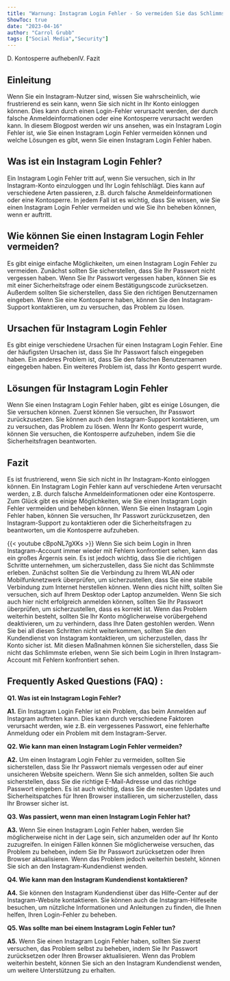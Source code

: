 ```yaml
---
title: "Warnung: Instagram Login Fehler - So vermeiden Sie das Schlimmste!"
ShowToc: true 
date: "2023-04-16"
author: "Carrol Grubb" 
tags: ["Social Media","Security"]
---
```

D. Kontosperre aufhebenIV. Fazit

## Einleitung

Wenn Sie ein Instagram-Nutzer sind, wissen Sie wahrscheinlich, wie frustrierend es sein kann, wenn Sie sich nicht in Ihr Konto einloggen können. Dies kann durch einen Login-Fehler verursacht werden, der durch falsche Anmeldeinformationen oder eine Kontosperre verursacht werden kann. In diesem Blogpost werden wir uns ansehen, was ein Instagram Login Fehler ist, wie Sie einen Instagram Login Fehler vermeiden können und welche Lösungen es gibt, wenn Sie einen Instagram Login Fehler haben.

## Was ist ein Instagram Login Fehler?

Ein Instagram Login Fehler tritt auf, wenn Sie versuchen, sich in Ihr Instagram-Konto einzuloggen und Ihr Login fehlschlägt. Dies kann auf verschiedene Arten passieren, z.B. durch falsche Anmeldeinformationen oder eine Kontosperre. In jedem Fall ist es wichtig, dass Sie wissen, wie Sie einen Instagram Login Fehler vermeiden und wie Sie ihn beheben können, wenn er auftritt.

## Wie können Sie einen Instagram Login Fehler vermeiden?

Es gibt einige einfache Möglichkeiten, um einen Instagram Login Fehler zu vermeiden. Zunächst sollten Sie sicherstellen, dass Sie Ihr Passwort nicht vergessen haben. Wenn Sie Ihr Passwort vergessen haben, können Sie es mit einer Sicherheitsfrage oder einem Bestätigungscode zurücksetzen. Außerdem sollten Sie sicherstellen, dass Sie den richtigen Benutzernamen eingeben. Wenn Sie eine Kontosperre haben, können Sie den Instagram-Support kontaktieren, um zu versuchen, das Problem zu lösen.

## Ursachen für Instagram Login Fehler

Es gibt einige verschiedene Ursachen für einen Instagram Login Fehler. Eine der häufigsten Ursachen ist, dass Sie Ihr Passwort falsch eingegeben haben. Ein anderes Problem ist, dass Sie den falschen Benutzernamen eingegeben haben. Ein weiteres Problem ist, dass Ihr Konto gesperrt wurde.

## Lösungen für Instagram Login Fehler

Wenn Sie einen Instagram Login Fehler haben, gibt es einige Lösungen, die Sie versuchen können. Zuerst können Sie versuchen, Ihr Passwort zurückzusetzen. Sie können auch den Instagram-Support kontaktieren, um zu versuchen, das Problem zu lösen. Wenn Ihr Konto gesperrt wurde, können Sie versuchen, die Kontosperre aufzuheben, indem Sie die Sicherheitsfragen beantworten.

## Fazit

Es ist frustrierend, wenn Sie sich nicht in Ihr Instagram-Konto einloggen können. Ein Instagram Login Fehler kann auf verschiedene Arten verursacht werden, z.B. durch falsche Anmeldeinformationen oder eine Kontosperre. Zum Glück gibt es einige Möglichkeiten, wie Sie einen Instagram Login Fehler vermeiden und beheben können. Wenn Sie einen Instagram Login Fehler haben, können Sie versuchen, Ihr Passwort zurückzusetzen, den Instagram-Support zu kontaktieren oder die Sicherheitsfragen zu beantworten, um die Kontosperre aufzuheben.

{{< youtube cBpoNL7gXKs >}} 
Wenn Sie sich beim Login in Ihren Instagram-Account immer wieder mit Fehlern konfrontiert sehen, kann das ein großes Ärgernis sein. Es ist jedoch wichtig, dass Sie die richtigen Schritte unternehmen, um sicherzustellen, dass Sie nicht das Schlimmste erleben. Zunächst sollten Sie die Verbindung zu Ihrem WLAN oder Mobilfunknetzwerk überprüfen, um sicherzustellen, dass Sie eine stabile Verbindung zum Internet herstellen können. Wenn dies nicht hilft, sollten Sie versuchen, sich auf Ihrem Desktop oder Laptop anzumelden. Wenn Sie sich auch hier nicht erfolgreich anmelden können, sollten Sie Ihr Passwort überprüfen, um sicherzustellen, dass es korrekt ist. Wenn das Problem weiterhin besteht, sollten Sie Ihr Konto möglicherweise vorübergehend deaktivieren, um zu verhindern, dass Ihre Daten gestohlen werden. Wenn Sie bei all diesen Schritten nicht weiterkommen, sollten Sie den Kundendienst von Instagram kontaktieren, um sicherzustellen, dass Ihr Konto sicher ist. Mit diesen Maßnahmen können Sie sicherstellen, dass Sie nicht das Schlimmste erleben, wenn Sie sich beim Login in Ihren Instagram-Account mit Fehlern konfrontiert sehen.

## Frequently Asked Questions (FAQ) :
**Q1. Was ist ein Instagram Login Fehler?**

**A1.** Ein Instagram Login Fehler ist ein Problem, das beim Anmelden auf Instagram auftreten kann. Dies kann durch verschiedene Faktoren verursacht werden, wie z.B. ein vergessenes Passwort, eine fehlerhafte Anmeldung oder ein Problem mit dem Instagram-Server.

**Q2. Wie kann man einen Instagram Login Fehler vermeiden?**

**A2.** Um einen Instagram Login Fehler zu vermeiden, sollten Sie sicherstellen, dass Sie Ihr Passwort niemals vergessen oder auf einer unsicheren Website speichern. Wenn Sie sich anmelden, sollten Sie auch sicherstellen, dass Sie die richtige E-Mail-Adresse und das richtige Passwort eingeben. Es ist auch wichtig, dass Sie die neuesten Updates und Sicherheitspatches für Ihren Browser installieren, um sicherzustellen, dass Ihr Browser sicher ist.

**Q3. Was passiert, wenn man einen Instagram Login Fehler hat?**

**A3.** Wenn Sie einen Instagram Login Fehler haben, werden Sie möglicherweise nicht in der Lage sein, sich anzumelden oder auf Ihr Konto zuzugreifen. In einigen Fällen können Sie möglicherweise versuchen, das Problem zu beheben, indem Sie Ihr Passwort zurücksetzen oder Ihren Browser aktualisieren. Wenn das Problem jedoch weiterhin besteht, können Sie sich an den Instagram-Kundendienst wenden.

**Q4. Wie kann man den Instagram Kundendienst kontaktieren?**

**A4.** Sie können den Instagram Kundendienst über das Hilfe-Center auf der Instagram-Website kontaktieren. Sie können auch die Instagram-Hilfeseite besuchen, um nützliche Informationen und Anleitungen zu finden, die Ihnen helfen, Ihren Login-Fehler zu beheben.

**Q5. Was sollte man bei einem Instagram Login Fehler tun?**

**A5.** Wenn Sie einen Instagram Login Fehler haben, sollten Sie zuerst versuchen, das Problem selbst zu beheben, indem Sie Ihr Passwort zurücksetzen oder Ihren Browser aktualisieren. Wenn das Problem weiterhin besteht, können Sie sich an den Instagram Kundendienst wenden, um weitere Unterstützung zu erhalten.


